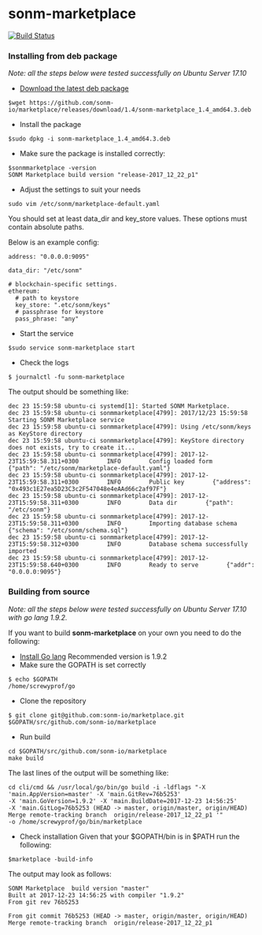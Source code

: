 # sonm-marketplace
[![Build Status](https://travis-ci.org/sonm-io/marketplace.svg?branch=master)](https://travis-ci.org/sonm-io/marketplace)

### Installing from deb package
*Note: all the steps below were tested successfully on
Ubuntu Server 17.10*
+ [Download the latest deb package](https://github.com/sonm-io/marketplace/releases)
```
$wget https://github.com/sonm-io/marketplace/releases/download/1.4/sonm-marketplace_1.4_amd64.3.deb
```
+ Install the package
```
$sudo dpkg -i sonm-marketplace_1.4_amd64.3.deb
```
+ Make sure the package is installed correctly:
```
$sonmmarketplace -version
SONM Marketplace build version "release-2017_12_22_p1"
```
+ Adjust the settings to suit your needs
```
sudo vim /etc/sonm/marketplace-default.yaml
```

You should set at least data_dir and key_store values.
These options must contain absolute paths.

Below is an example config:

```
address: "0.0.0.0:9095"

data_dir: "/etc/sonm"

# blockchain-specific settings.
ethereum:
  # path to keystore
  key_store: ".etc/sonm/keys"
  # passphrase for keystore
  pass_phrase: "any"
```

+ Start the service
```
$sudo service sonm-marketplace start
```

+ Check the logs
```
$ journalctl -fu sonm-marketplace
```

The output should be something like:
```
dec 23 15:59:58 ubuntu-ci systemd[1]: Started SONM Marketplace.
dec 23 15:59:58 ubuntu-ci sonmmarketplace[4799]: 2017/12/23 15:59:58 Starting SONM Marketplace service
dec 23 15:59:58 ubuntu-ci sonmmarketplace[4799]: Using /etc/sonm/keys as KeyStore directory
dec 23 15:59:58 ubuntu-ci sonmmarketplace[4799]: KeyStore directory does not exists, try to create it...
dec 23 15:59:58 ubuntu-ci sonmmarketplace[4799]: 2017-12-23T15:59:58.311+0300        INFO        Config loaded form        {"path": "/etc/sonm/marketplace-default.yaml"}
dec 23 15:59:58 ubuntu-ci sonmmarketplace[4799]: 2017-12-23T15:59:58.311+0300        INFO        Public key        {"address": "0x493c1E27ea5D23C3c2F547048e4eAAd66c2af97F"}
dec 23 15:59:58 ubuntu-ci sonmmarketplace[4799]: 2017-12-23T15:59:58.311+0300        INFO        Data dir        {"path": "/etc/sonm"}
dec 23 15:59:58 ubuntu-ci sonmmarketplace[4799]: 2017-12-23T15:59:58.311+0300        INFO        Importing database schema        {"schema": "/etc/sonm/schema.sql"}
dec 23 15:59:58 ubuntu-ci sonmmarketplace[4799]: 2017-12-23T15:59:58.312+0300        INFO        Database schema successfully imported
dec 23 15:59:58 ubuntu-ci sonmmarketplace[4799]: 2017-12-23T15:59:58.640+0300        INFO        Ready to serve        {"addr": "0.0.0.0:9095"}
```


### Building from source

*Note: all the steps below were tested successfully on
Ubuntu Server 17.10 with go lang 1.9.2.*

If you want to build **sonm-marketplace** on your own you need to do the following:
+ [Install Go lang](https://golang.org/doc/install)
Recommended version is 1.9.2
+ Make sure the GOPATH is set correctly
```
$ echo $GOPATH
/home/screwyprof/go
```
+ Clone the repository
```
$ git clone git@github.com:sonm-io/marketplace.git $GOPATH/src/github.com/sonm-io/marketplace
```

+ Run build
```
cd $GOPATH/src/github.com/sonm-io/marketplace
make build
```

The last lines of the output will be something like:
```
cd cli/cmd && /usr/local/go/bin/go build -i -ldflags "-X 'main.AppVersion=master' -X 'main.GitRev=76b5253'
-X 'main.GoVersion=1.9.2' -X 'main.BuildDate=2017-12-23 14:56:25'
-X 'main.GitLog=76b5253 (HEAD -> master, origin/master, origin/HEAD) Merge remote-tracking branch  origin/release-2017_12_22_p1 '"
-o /home/screwyprof/go/bin/marketplace
```

+ Check installation
Given that your $GOPATH/bin is in $PATH run the following:
```
$marketplace -build-info
```

The output may look as follows:
```
SONM Marketplace  build version "master"
Built at 2017-12-23 14:56:25 with compiler "1.9.2"
From git rev 76b5253

From git commit 76b5253 (HEAD -> master, origin/master, origin/HEAD) Merge remote-tracking branch  origin/release-2017_12_22_p1
```
